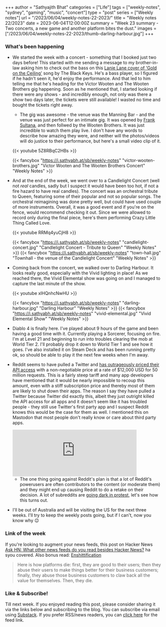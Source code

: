+++
author = "Sathyajith Bhat"
categories = ["Life"]
tags = ["weekly-notes", "sydney", "gaming", "music", "concert"]
type = "post"
series = ["Weekly notes"]
url = "/2023/06/04/weekly-notes-22-2023/"
title = "Weekly notes 22/2023"
date = 2023-06-04T12:00:00Z
summary = "Week 23 summary - Two concerts, a new game and another platform bites the dust."
images = ["/2023/06/04/weekly-notes-22-2023/thumb-darling-harbour.jpg"]
+++

### What's been happening

* We started the week with a concert - something that I booked just two days before! This started with me sending a message to my brother-in-law asking him to check out the bass on this [Lanie Lane cover of 'Gold on the Ceiling'](https://www.youtube.com/watch?v=FM1nFz6spEM) song by The Black Keys. He's a bass player, so I figured if he hadn't seen it, he'd enjoy the performance. And that led to him telling me that he's heading for the Victor Wooten and The Wooten Brothers gig happening. Soon as he mentioned that, I started looking if there were any shows - and incredibly enough, not only was there a show two days later, the tickets were still available! I wasted no time and bought the tickets right away.
    * The gig was awesome - the venue was the Manning Bar - and the venue was just perfect for an intimate gig. It was opened by [Frank Sultana](https://www.youtube.com/@franksultanamusic/videos), and then follwed by the Wooten Brothers. It was just incredible to watch them play live. I don't have any words to describe how amazing they were, and neither will the photos/videos will do justice to their performance, but here's a small video clip of it.

    {{< youtube 5Z8RBqC2HBs >}}

    {{< fancybox "https://i.sathyabh.at/sb/weekly-notes" "victor-wooten-brothers.jpg" "Victor Wooten and The Wooten Brothers Concert" "Weekly Notes" >}}

* And at the end of the week, we went over to a Candlelight Concert (well not *real* candles, sadly but I suspect it would have been too hot, if not a fire hazard to have real candles). The concert was an orchestral tribute to Queen, featuring some of their popular and not so popular songs. The orchestral reimagining was done pretty well, but could have used couple of more instruments. Overall, it was a good event and if you're on the fence, would recommend checking it out. Since we were allowed to record only during the final piece, here's them performing Crazy Little Thing Called Love.

    {{< youtube RRMq4yuCjH8 >}}

    {{< fancybox "https://i.sathyabh.at/sb/weekly-notes" "candlelight-concert.jpg" "Candlelight Concert - Tribute to Queen" "Weekly Notes" >}}
    {{< fancybox "https://i.sathyabh.at/sb/weekly-notes" "town-hall.jpg" "Townhall - the venue of the Candlelight Concert" "Weekly Notes" >}}

* Coming back from the concert, we walked over to Darling Harbour. It looks really good, especially with the Vivid lighting in place! As we reached there, the Vivid Elemental show was going on and I managed to capture the last minute of the show.

    {{< youtube xlHQnhcNwHU  >}}

    {{< fancybox "https://i.sathyabh.at/sb/weekly-notes" "darling-harbour.jpg" "Darling Harbour" "Weekly Notes" >}}
    {{< fancybox "https://i.sathyabh.at/sb/weekly-notes" "vivid-elemental.jpg" "Vivid Elemental Show" "Weekly Notes" >}}

* Diablo 4 is finally here. I've played about 9 hours of the game and been having a good time with it. Currently playing a Sorcerer, focusing on fire. I'm at Level 21 and beginning to run into troubles clearing the mob at World Tier 2. I'll probably drop it down to World Tier 1 and see how it goes. I've also installed it on Steam Deck and has been running pretty ok, so should be able to play it the next few weeks when I'm away.

* Reddit seems to have pulled a Twitter and [has outrageously priced their API access](https://old.reddit.com/r/apolloapp/comments/13ws4w3/had_a_call_with_reddit_to_discuss_pricing_bad/) with a non-negotiable price at a rate of $12,000 USD for 50 million requests. This is a fairly steep tariff and many app developers have mentioned that it would be nearly impossible to recoup this amount, even with a stiff subscription price and thereby most of them are likely to shut down their apps. The reason I say they have pulled a Twitter because Twitter did exactly this, albeit they just outright killed the API access for all apps and it doesn't seem like it has troubled people - they still use Twitter's first party app and I suspect Reddit knows this would be the case for them as well. I mentioned this on Mastodon that most people don't really know or care about third party apps. 

    <iframe src="https://mastodon.social/@Sathyabhat/110468129850361002/embed" class="mastodon-embed" style="max-width: 100%; border: 0" width="400" allowfullscreen="allowfullscreen"></iframe><script src="https://mastodon.social/embed.js" async="async"></script>

    * The one thing going against Reddit's plan is that a lot of Reddit's powerusers are often contributors to the content (or moderate them) and they might end up causing Reddit to do a retake on their decision. A lot of subreddits are [going dark in protest](https://old.reddit.com/r/Save3rdPartyApps/comments/13yh0jf/dont_let_reddit_kill_3rd_party_apps/), let's see how this turns out.

* I'll be out of Australia and will be visiting the US for the next three weeks. I'll try to keep the weekly posts going, but if I can't, now you know why 😉

### Link of the week

If you're looking to augment your news feeds, this post on Hacker News [Ask HN: What other news feeds do you read besides Hacker News?](https://news.ycombinator.com/item?id=36175315) ha syou covered. Also bonus read: [Enshittification](https://pluralistic.net/2023/01/21/potemkin-ai/#hey-guys)

> Here is how platforms die: first, they are good to their users; then they abuse their users to make things better for their business customers; finally, they abuse those business customers to claw back all the value for themselves. Then, they die.


### Like & Subscribe!

Till next week. If you enjoyed reading this post, please consider sharing it via the links below and subscribing to the blog. You can subscribe via email using [Substack](https://sathyabhat.substack.com/). If you prefer RSS/news readers, you can [click here](https://sathyabh.at/index.xml) for the feed link.
